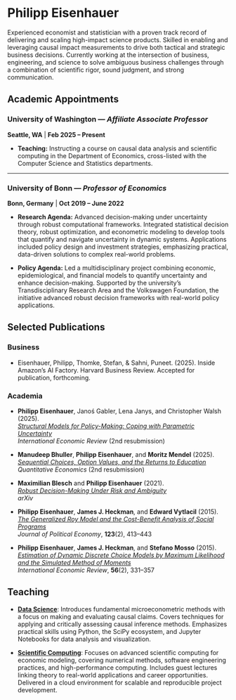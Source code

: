 # Philipp Eisenhauer

Experienced economist and statistician with a proven track record of delivering and scaling high-impact science products. Skilled in enabling and leveraging causal impact measurements to drive both tactical and strategic business decisions. Currently working at the intersection of business, engineering, and science to solve ambiguous business challenges through a combination of scientific rigor, sound judgment, and strong communication.

## Academic Appointments

### University of Washington — *Affiliate Associate Professor*  
**Seattle, WA** | **Feb 2025 – Present**

- **Teaching:** Instructing a course on causal data analysis and scientific computing in the Department of Economics, cross-listed with the Computer Science and Statistics departments.

---

### University of Bonn — *Professor of Economics*  
**Bonn, Germany** | **Oct 2019 – June 2022**

- **Research Agenda:** Advanced decision-making under uncertainty through robust computational frameworks. Integrated statistical decision theory, robust optimization, and econometric modeling to develop tools that quantify and navigate uncertainty in dynamic systems. Applications included policy design and investment strategies, emphasizing practical, data-driven solutions to complex real-world problems.

- **Policy Agenda:** Led a multidisciplinary project combining economic, epidemiological, and financial models to quantify uncertainty and enhance decision-making. Supported by the university’s Transdisciplinary Research Area and the Volkswagen Foundation, the initiative advanced robust decision frameworks with real-world policy applications.


## Selected Publications

### Business

* Eisenhauer, Philipp, Thomke, Stefan, & Sahni, Puneet. (2025). Inside Amazon’s AI Factory. Harvard Business Review. Accepted for publication, forthcoming.

### Academia

- **Philipp Eisenhauer**, Janoś Gabler, Lena Janys, and Christopher Walsh (2025).  
  *[Structural Models for Policy-Making: Coping with Parametric Uncertainty](https://arxiv.org/abs/2103.01115)*  
  *International Economic Review* (2nd resubmission)

- **Manudeep Bhuller**, **Philipp Eisenhauer**, and **Moritz Mendel** (2025).  
  *[Sequential Choices, Option Values, and the Returns to Education](https://arxiv.org/abs/2205.05444)*  
  *Quantitative Economics* (2nd resubmission)

- **Maximilian Blesch** and **Philipp Eisenhauer** (2021).  
  *[Robust Decision-Making Under Risk and Ambiguity](https://arxiv.org/abs/2104.12573)*  
  *arXiv*

- **Philipp Eisenhauer**, **James J. Heckman**, and **Edward Vytlacil** (2015).  
  *[The Generalized Roy Model and the Cost-Benefit Analysis of Social Programs](https://www.journals.uchicago.edu/doi/abs/10.1086/679498)*  
  *Journal of Political Economy*, **123**(2), 413–443

- **Philipp Eisenhauer**, **James J. Heckman**, and **Stefano Mosso** (2015).  
  *[Estimation of Dynamic Discrete Choice Models by Maximum Likelihood and the Simulated Method of Moments](https://onlinelibrary.wiley.com/doi/abs/10.1111/iere.12107)*  
  *International Economic Review*, **56**(2), 331–357

## Teaching

* **[Data Science](https://ose-data-science.readthedocs.io/en/latest/)**: Introduces fundamental microeconometric methods with a focus on making and evaluating causal claims. Covers techniques for applying and critically assessing causal inference methods. Emphasizes practical skills using Python, the SciPy ecosystem, and Jupyter Notebooks for data analysis and visualization.

* **[Scientific Computing](https://ose-scientific-computing.readthedocs.io/en/latest/)**: Focuses on advanced scientific computing for economic modeling, covering numerical methods, software engineering practices, and high-performance computing. Includes guest lectures linking theory to real-world applications and career opportunities. Delivered in a cloud environment for scalable and reproducible project development.

